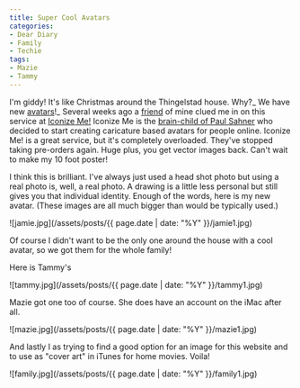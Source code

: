 ```yaml
---
title: Super Cool Avatars
categories:
- Dear Diary
- Family
- Techie
tags:
- Mazie
- Tammy
---
```


I'm giddy! It's like Christmas around the Thingelstad house. Why?_ We have new [avatars](http://en.wikipedia.org/wiki/Avatar_%28icon%29)!_
Several weeks ago a [friend](http://www.jimbernard.net/) of mine clued me in on this service at [Iconize Me!](http://www.iconizeme.com/) Iconize Me is the [brain-child of Paul Sahner](http://www.iconizeme.com/about.html) who decided to start creating caricature based avatars for people online. Iconize Me! is a great service, but it's completely overloaded. They've stopped taking pre-orders again. Huge plus, you get vector images back. Can't wait to make my 10 foot poster!

I think this is brilliant. I've always just used a head shot photo but using a real photo is, well, a real photo. A drawing is a little less personal but still gives you that individual identity. Enough of the words, here is my new avatar. (These images are all much bigger than would be typically used.)

![jamie.jpg](/assets/posts/{{ page.date | date: "%Y" }}/jamie1.jpg)

Of course I didn't want to be the only one around the house with a cool avatar, so we got them for the whole family!

<!-- more -->

Here is Tammy's

![tammy.jpg](/assets/posts/{{ page.date | date: "%Y" }}/tammy1.jpg)

Mazie got one too of course. She does have an account on the iMac after all.

![mazie.jpg](/assets/posts/{{ page.date | date: "%Y" }}/mazie1.jpg)

And lastly I as trying to find a good option for an image for this website and to use as "cover art" in iTunes for home movies. Voila!

![family.jpg](/assets/posts/{{ page.date | date: "%Y" }}/family1.jpg)
